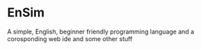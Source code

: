 # EnSim
A simple, English, beginner friendly programming language and a corosponding web ide and some other stuff
